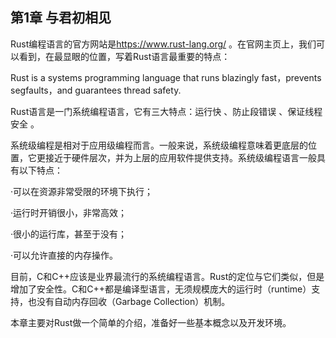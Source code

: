 ## 第1章 与君初相见

Rust编程语言的官方网站是<https://www.rust-lang.org/> 。在官网主页上，我们可以看到，在最显眼的位置，写着Rust语言最重要的特点：

Rust is a systems programming language that runs blazingly fast，prevents segfaults，and guarantees thread safety.

Rust语言是一门系统编程语言，它有三大特点：运行快 、防止段错误 、保证线程安全 。

系统级编程是相对于应用级编程而言。一般来说，系统级编程意味着更底层的位置，它更接近于硬件层次，并为上层的应用软件提供支持。系统级编程语言一般具有以下特点：

·可以在资源非常受限的环境下执行；

·运行时开销很小，非常高效；

·很小的运行库，甚至于没有；

·可以允许直接的内存操作。

目前，C和C++应该是业界最流行的系统编程语言。Rust的定位与它们类似，但是增加了安全性。C和C++都是编译型语言，无须规模庞大的运行时（runtime）支持，也没有自动内存回收（Garbage Collection）机制。

本章主要对Rust做一个简单的介绍，准备好一些基本概念以及开发环境。
